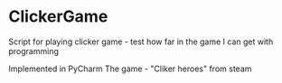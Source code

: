 # ClickerGame
Script for playing clicker game - test how far in the game I can get with programming

Implemented in PyCharm
The game - "Cliker heroes" from steam

